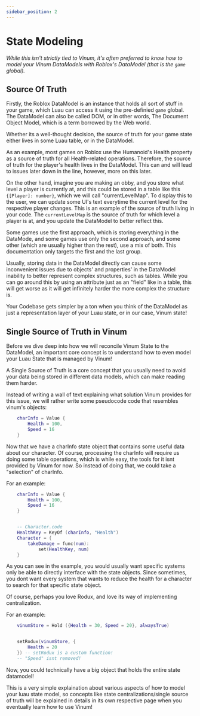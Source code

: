 ```yaml
---
sidebar_position: 2
---
```


# State Modeling

*While this isn't strictly tied to Vinum, it's often preferred to know how to model your Vinum DataModels with Roblox's DataModel (that is the `game` global).*

## Source Of Truth

Firstly, the Roblox DataModel is an instance that holds all sort of stuff in your game, which Luau can access it using the pre-definied `game` global. The DataModel can also be called DOM, or in other words, The Document Object Model, which is a term borrowed by the Web world.

Whether its a well-thought decision, the source of truth for your game state either lives in some Luau table, or in the DataModel.

As an example, most games on Roblox use the Humanoid's Health property as a source of truth for all Health-related operations. Therefore, the source of truth for the player's health lives in the DataModel. This can and will lead to issues later down in the line, however, more on this later.

On the other hand, imagine you are making an obby, and you store what level a player is currently at, and this could be stored in a table like this `{[Player]: number}`, which we will call "currentLevelMap". To display this to the user, we can update some UI's text everytime the current level for the respective player changes. This is an example of the source of truth living in your code. The `currentLevelMap` is the source of truth for which level a player is at, and you update the DataModel to better reflect this.


Some games use the first approach, which is storing everything in the DataMode, and some games use only the second approach, and some other (which are usually higher than the rest), use a mix of both. This documentation only targets the first and the last group.

Usually, storing data in the DataModel directly can cause some inconvenient issues due to objects' and properties' in the DataModel inability to better represent complex structures, such as tables. While you can go around this by using an attribute just as an "field" like in a table, this will get worse as it will get infinitely harder the more complex the structure is.

Your Codebase gets simpler by a ton when you think of the DataModel as just a representation layer of your Luau state, or in our case, Vinum state!

## Single Source of Truth in Vinum

Before we dive deep into how we will reconcile Vinum State to the DataModel, an important core concept is to understand how to even model your Luau State that is managed by Vinum!

A Single Source of Truth is a core concept that you usually need to avoid your data being stored in different data models, which can make reading them harder. 

Instead of writing a wall of text explaining what solution Vinum provides for this issue, we will rather write some pseudocode code that resembles vinum's objects:
```lua
    charInfo = Value {
        Health = 100,
        Speed = 16
    }
```

Now that we have a charInfo state object that contains some useful data about our character. Of course, processing the charInfo will require us doing some table operations, which is while easy, the tools for it isnt provided by Vinum for now. So instead of doing that, we could take a "selection" of charInfo.

For an example:
```lua
    charInfo = Value {
        Health = 100,
        Speed = 16
    } 


    -- Character.code
    HealthKey = KeyOf (charInfo, "Health")
    Character = {
        takeDamage = func(num):
            set(HealthKey, num)
    }
```
As you can see in the example, you would usually want specific systems only be able to directly interface with the state objects. Since sometimes, you dont want every system that wants to reduce the health for a character to search for that specific state object.

Of course, perhaps you love Rodux, and love its way of implementing centralization. 

For an example:

```lua
    vinumStore = Hold ({Health = 30, Speed = 20}, alwaysTrue)


    setRodux(vinumStore, {
        Health = 20
    }) -- setRodux is a custom function!
    -- "Speed" isnt removed!
```

Now, you could technically have a big object that holds the entire state datamodel! 

This is a very simple explaination about various aspects of how to model your luau state model, so concepts like state centralizations/single source of truth will be explained in details in its own respective page when you eventually learn how to use Vinum!